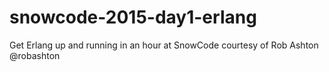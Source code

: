 # snowcode-2015-day1-erlang
Get Erlang up and running in an hour at SnowCode courtesy of Rob Ashton @robashton
